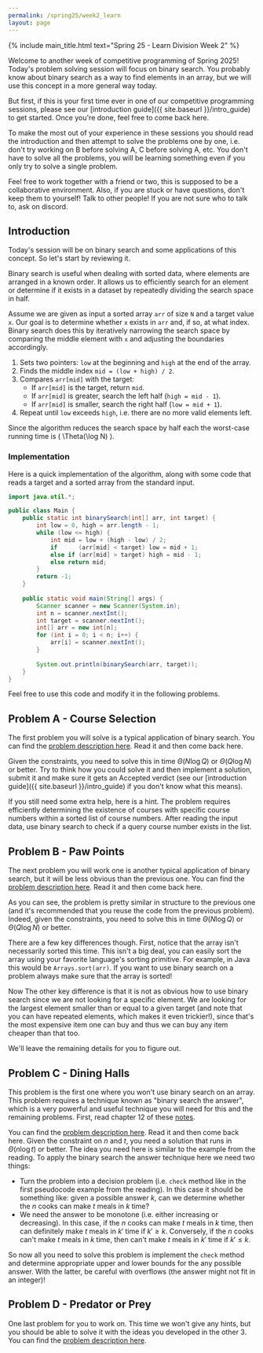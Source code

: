 ```yaml
---
permalink: /spring25/week2_learn
layout: page
---
```


{% include main_title.html text="Spring 25 - Learn Division Week 2" %}

Welcome to another week of competitive programming of Spring 2025!
Today's problem solving session will focus on binary search. You
probably know about binary search as a way to find elements in an
array, but we will use this concept in a more general way today.

But first, if this is your first time ever in one of our competitive
programming sessions, please see our [introduction guide]({{
site.baseurl }}/intro_guide) to get started. Once you're done, feel
free to come back here.

To make the most out of your experience in these sessions you should
read the introduction and then attempt to solve the problems one by
one, i.e. don't try working on B before solving A, C before solving A,
etc. You don't have to solve all the problems, you will be learning
something even if you only try to solve a single problem.

Feel free to work together with a friend or two, this is supposed to
be a collaborative environment. Also, if you are stuck or have
questions, don't keep them to yourself!  Talk to other people! If you
are not sure who to talk to, ask on discord.

## Introduction

Today's session will be on binary search and some applications of this
concept. So let's start by reviewing it.

Binary search is useful when dealing with sorted data, where elements
are arranged in a known order. It allows us to efficiently search for
an element or determine if it exists in a dataset by repeatedly
dividing the search space in half.

Assume we are given as input a sorted array `arr` of size `N` and a
target value `x`. Our goal is to determine whether `x` exists in `arr`
and, if so, at what index. Binary search does this by iteratively
narrowing the search space by comparing the middle element with `x`
and adjusting the boundaries accordingly.

1. Sets two pointers: `low` at the beginning and `high` at the end of the array.
2. Finds the middle index `mid = (low + high) / 2`.
3. Compares `arr[mid]` with the target:
   - If `arr[mid]` is the target, return `mid`.
   - If `arr[mid]` is greater, search the left half (`high = mid - 1`).
   - If `arr[mid]` is smaller, search the right half (`low = mid + 1`).
4. Repeat until `low` exceeds `high`, i.e. there are no more valid elements left.

Since the algorithm reduces the search space by half each
the worst-case running time is \( \Theta(\log N) \).

### Implementation

Here is a quick implementation of the algorithm, along with some code
that reads a target and a sorted array from the standard input.

```java
import java.util.*;

public class Main {
    public static int binarySearch(int[] arr, int target) {
        int low = 0, high = arr.length - 1;
        while (low <= high) {
            int mid = low + (high - low) / 2;
            if      (arr[mid] < target) low = mid + 1;
            else if (arr[mid] > target) high = mid - 1;
            else return mid;
        }
        return -1;
    }
    
    public static void main(String[] args) {
        Scanner scanner = new Scanner(System.in);
        int n = scanner.nextInt();
        int target = scanner.nextInt();
        int[] arr = new int[n];
        for (int i = 0; i < n; i++) {
            arr[i] = scanner.nextInt();
        }
        
        System.out.println(binarySearch(arr, target));
    }
}
```

Feel free to use this code and modify it in the following problems.

## Problem A - Course Selection

The first problem you will solve is a typical application of binary
search. You can find the [problem description
here](https://codeforces.com/group/hNnRWqFua0/contest/588421/problem/A). Read
it and then come back here.

Given the constraints, you need to solve this in time $\Theta(N \log
Q)$ or $\Theta(Q \log N)$ or better. Try to think how you could solve
it and then implement a solution, submit it and make sure it gets an
Accepted verdict (see our [introduction guide]({{ site.baseurl
}}/intro_guide) if you don't know what this means).

If you still need some extra help, here is a hint. The problem
requires efficiently determining the existence of courses with
specific course numbers within a sorted list of course numbers. After
reading the input data, use binary search to check if a query course
number exists in the list.

## Problem B - Paw Points

The next problem you will work one is another typical application of
binary search, but it will be less obvious than the previous one. You
can find the [problem description
here](https://codeforces.com/group/hNnRWqFua0/contest/588421/problem/B). Read
it and then come back here.

As you can see, the problem is pretty similar in structure to the
previous one (and it's recommended that you reuse the code from the
previous problem). Indeed, given the constraints, you need to solve
this in time $\Theta(N \log Q)$ or $\Theta(Q \log N)$ or better.

There are a few key differences though. First, notice that the array
isn't necessarily sorted this time. This isn't a big deal, you can
easily sort the array using your favorite language's sorting
primitive. For example, in Java this would be `Arrays.sort(arr)`. If
you want to use binary search on a problem always make sure that the
array is sorted!

Now The other key difference is that it is not as obvious how to use
binary search since we are not looking for a specific element. We are
looking for the largest element smaller than or equal to a given
target (and note that you can have repeated elements, which makes it
even trickier!), since that's the most expensive item one can buy and
thus we can buy any item cheaper than that too.

We'll leave the remaining details for you to figure out.

## Problem C - Dining Halls

This problem is the first one where you won't use binary search on an
array. This problem requires a technique known as "binary search the
answer", which is a very powerful and useful technique you will need
for this and the remaining problems. First, read chapter 12 of these
[notes](https://darrenyao.com/usacobook/java.pdf#page=68).

You can find the [problem description
here](https://codeforces.com/group/hNnRWqFua0/contest/588421/problem/C). Read
it and then come back here. Given the constraint on $n$ and $t$, you
need a solution that runs in $\Theta(n \log t)$ or better. The idea
you need here is similar to the example from the reading. To apply the
binary search the answer technique here we need two things:

* Turn the problem into a decision problem (i.e. `check` method like
in the first pseudocode example from the reading). In this case it
should be something like: given a possible answer $k$, can we
determine whether the $n$ cooks can make $t$ meals in $k$ time?
* We need the answer to be monotone (i.e. either increasing or
decreasing). In this case, if the $n$ cooks can make $t$ meals in $k$
time, then can definitely make $t$ meals in $k'$ time if $k' \geq
k$. Conversely, if the $n$ cooks can't make $t$ meals in $k$ time,
then can't make $t$ meals in $k'$ time if $k' \leq k$.

So now all you need to solve this problem is implement the `check`
method and determine appropriate upper and lower bounds for the any
possible answer. With the latter, be careful with overflows (the
answer might not fit in an integer)!

## Problem D - Predator or Prey

One last problem for you to work on. This time we won't give any
hints, but you should be able to solve it with the ideas you developed
in the other 3. You can find the [problem description
here](https://codeforces.com/group/hNnRWqFua0/contest/588421/problem/D).
